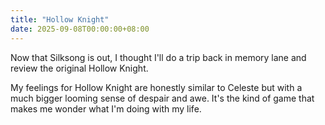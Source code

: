 ```yaml
---
title: "Hollow Knight"
date: 2025-09-08T00:00:00+08:00
---
```


Now that Silksong is out, I thought I'll do a trip back in memory lane and review the original Hollow Knight.

<!--more-->

My feelings for Hollow Knight are honestly similar to Celeste but with a much bigger looming sense of despair and awe. It's the kind of game that makes me wonder what I'm doing with my life.
